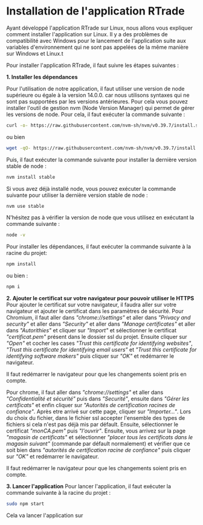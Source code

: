 # Installation de l'application RTrade

Ayant développé l'application RTrade sur Linux, nous allons vous expliquer comment installer l'application sur Linux. Il y a des problèmes de compatibilité avec Windows pour le lancement de l'application suite aux variables d'environnement qui ne sont pas appelées de la même manière sur Windows et Linux.t

Pour installer l'application RTrade, il faut suivre les étapes suivantes :

**1. Installer les dépendances**

Pour l'utilisation de notre application, il faut utiliser une version de node supérieure ou égale à la version 14.0.0. car nous utilisons syntaxes qui ne sont pas supportées par les versions antérieures. 
Pour cela vous pouvez installer l'outil de gestion nvm (Node Version Manager) qui permet de gérer les versions de node. Pour cela, il faut exécuter la commande suivante :
```bash
curl -o- https://raw.githubusercontent.com/nvm-sh/nvm/v0.39.7/install.sh | bash
```
ou bien 
```bash
wget -qO- https://raw.githubusercontent.com/nvm-sh/nvm/v0.39.7/install.sh | bash
```
Puis, il faut exécuter la commande suivante pour installer la dernière version stable de node :
```bash
nvm install stable

```
Si vous avez déjà installé node, vous pouvez exécuter la commande suivante pour utiliser la dernière version stable de node :
```bash
nvm use stable
```
N'hésitez pas à vérifier la version de node que vous utilisez en exécutant la commande suivante :
```bash
node -v
```

Pour installer les dépendances, il faut exécuter la commande suivante à la racine du projet:
```bash
npm install
```
ou bien :
```bash
npm i
```

**2. Ajouter le certificat sur votre navigateur pour pouvoir utiliser le HTTPS**
Pour ajouter le certificat sur votre navigateur, il faudra aller sur votre navigateur et ajouter le certificat dans les paramètres de sécurité.
Pour Chromium, il faut aller dans *"chrome://settings"* et aller dans *"Privacy and security"* et aller dans *"Security"* et aller dans *"Manage certificates"* et aller dans *"Autorithies"* et cliquer sur *"Import"* et sélectionner le certificat *"certificat.pem"* présent dans le dossier ssl du projet. Ensuite cliquer sur *"Open"* et cocher les cases *"Trust this certificate for identifying websites"*, *"Trust this certificate for identifying email users"* et *"Trust this certificate for identifying software makers"* puis cliquer sur *"OK"* et redémarrer le navigateur.

Il faut redémarrer le navigateur pour que les changements soient pris en compte.

Pour chrome, il faut aller dans *"chrome://settings"* et aller dans *"Confidentialité et sécurité"* puis dans *"Securité"*, ensuite dans *"Gérer les certificats"* et enfin cliquer sur *"Autorités de certification racines de confiance"*. Après etre arrivé sur cette page, cliquer sur *"Importer..."*. Lors du choix du fichier, dans le fichier ssl accepter l'ensemble des types de fichiers si cela n'est pas déjà mis par défault. Ensuite, sélectionner le certificat *"monCA.pem"* puis *"l'ouvrir"*. Ensuite, vous arrivez sur la page *"magasin de certificats"* et sélectionner *"placer tous les certificats dans le magasin suivant"* (commande par défault normalement) et vérifier que ce soit bien dans *"autorités de certification racine de confiance"*  puis cliquer sur *"OK"* et redémarrer le navigateur.

Il faut redémarrer le navigateur pour que les changements soient pris en compte.

**3. Lancer l'application**
Pour lancer l'application, il faut exécuter la commande suivante à la racine du projet :
```bash
sudo npm start
```
Cela va lancer l'application sur
